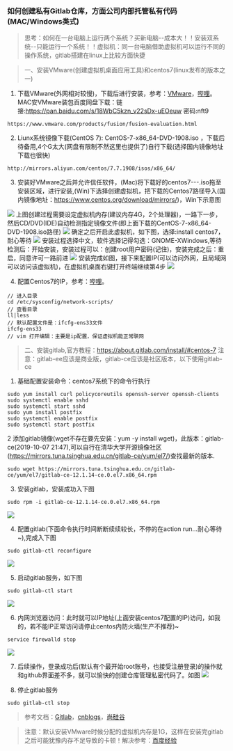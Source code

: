 ### 如何创建私有Gitlab仓库，方面公司内部托管私有代码(MAC/Windows类式)
> 思考：如何在一台电脑上运行两个系统？买新电脑--成本大！！安装双系统--只能运行一个系统！！虚拟机：同一台电脑借助虚拟机可以运行不同的操作系统，gitlab搭建在linux上比较方面快捷

> 一、安装VMware(创建虚拟机桌面应用工具)和centos7(linux发布的版本之一)

1. 下载VMware(外网相对较慢)，下载后进行安装，参考：[VMware](https://www.cnblogs.com/zhangycun/p/10932326.html)，[哔哩](https://www.bilibili.com/video/av24441039?p=56)。MAC安VMware装包百度网盘下载：链接:https://pan.baidu.com/s/18WbC5kzn_v22sDx-uEOeuw  密码:nft9

```
https://www.vmware.com/products/fusion/fusion-evaluation.html
```

2. Liunx系统镜像下载(CentOS 7): CentOS-7-x86_64-DVD-1908.iso ，下载后待备用,4个G太大(网盘有限制不然这里也提供了)自行下载(选择国内镜像地址下载也很快)

```
http://mirrors.aliyun.com/centos/7.7.1908/isos/x86_64/
```

3. 安装好VMware之后并允许信任软件，(Mac)将下载好的centos7---.iso拖至安装区域，进行安装,(Win)下选择创建虚拟机，把下载的Centos7路径导入(国内镜像地址：https://www.centos.org/download/mirrors/)，Win下示意图

![](./img/vmware1.png)
上图创建过程需要设定虚拟机内存(建议内存4G，2个处理器)，一路下一步，然后CD/DVD(IDE)自动检测指定镜像文件(即上面下载的CentOS-7-x86_64-DVD-1908.iso路径)
![](./img/vmware2.png)
确定之后开启此虚拟机，如下图，选择:install centos7，耐心等待
![](./img/centos71.png)
安装过程选择中文，软件选择记得勾选：GNOME-XWindows,等待检测后：开始安装，安装过程可以：创建root用户密码(记住)，安装完成之后：重启，同意许可一路前进
![](./img/centos72.png)
安装完成如图，接下来配置IP(可以访问外网，且局域网可以访问该虚拟机)，在虚拟机桌面右键打开终端继续第4步
![](./img/centos73.png)

4. 配置Centos7的IP，参考：[哔哩](https://www.bilibili.com/video/av24441039?p=56)。
```
// 进入目录
cd /etc/sysconfig/network-scripts/
// 查看目录
ll|less
// 默认配置文件是：ifcfg-ens33文件
ifcfg-ens33
// vim 打开编辑：主要是ip配置，保证虚拟机能正常联网

```

> 二、安装gitlab,官方教程：https://about.gitlab.com/install/#centos-7
注意：gitlab-ee应该是商业版，gitlab-ce应该是社区版本，以下使用gitlab-ce


1. 基础配置安装命令：centos7系统下的命令行执行

```
sudo yum install curl policycoreutils openssh-server openssh-clients
sudo systemctl enable sshd
sudo systemctl start sshd
sudo yum install postfix
sudo systemctl enable postfix
sudo systemctl start postfix
```

2 添加gitlab镜像(wget不存在要先安装：yum -y install wget)，此版本：gitlab-ce(2019-10-07 21:47),可以自行在清华大学开源镜像社区(https://mirrors.tuna.tsinghua.edu.cn/gitlab-ce/yum/el7/)查找最新的版本.

```
sudo wget https://mirrors.tuna.tsinghua.edu.cn/gitlab-ce/yum/el7/gitlab-ce-12.1.14-ce.0.el7.x86_64.rpm
```

3. 安装gitlab，安装成功入下图
```
sudo rpm -i gitlab-ce-12.1.14-ce.0.el7.x86_64.rpm
```

![](./img/install-gitlab.jpg)

4. 配置gitlab(下面命令执行时间断断续续较长，不停的在action run...耐心等待~),完成入下图
```
sudo gitlab-ctl reconfigure
```

![](./img/gitlab-config.png)

5. 启动gitlab服务，如下图

```
sudo gitlab-ctl start
```
![](./img/gitlab-start.png)

6. 内网浏览器访问：此时就可以IP地址(上面安装centos7配置的IP)访问，如我的，若不能IP正常访问请停止centos内防火墙(生产不推荐)~
```
service firewalld stop
```

![](./img/ip-link.jpg)

7. 后续操作，登录成功后(默认有个最开始root账号，也接受注册登录)的操作就和github界面差不多，就可以愉快的创建仓库管理私密代码了。如图
![](./img/gitlab-logined.png)


8. 停止gitlab服务
```
sudo gitlab-ctl stop
```

> 参考文档：[Gitlab](https://about.gitlab.com/install/#centos-7)，[cnblogs](https://www.cnblogs.com/wtil/p/11664153.html)，[尚硅谷](https://www.bilibili.com/video/av24441039?p=56)


> 注意：默认安装VMware时候分配的虚拟机内存是1G，这样在安装完gitlab之后可能犹豫内存不足导致的卡顿！解决参考：[百度经验](https://jingyan.baidu.com/article/86fae3460f83d83c49121a1c.html)